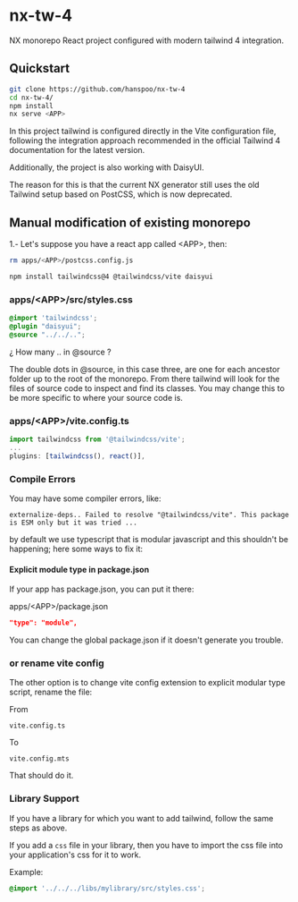 # nx-tw-4

NX monorepo React project configured with modern tailwind 4 integration.

## Quickstart

```bash
git clone https://github.com/hanspoo/nx-tw-4
cd nx-tw-4/
npm install
nx serve <APP>
```

In this project tailwind is configured directly in the Vite configuration file, following the integration approach recommended in the official Tailwind 4 documentation for the latest version.

Additionally, the project is also working with DaisyUI.

The reason for this is that the current NX generator still uses the old Tailwind setup based on PostCSS, which is now deprecated.

## Manual modification of existing monorepo

1.- Let's suppose you have a react app called <APP\>, then:

```bash
rm apps/<APP>/postcss.config.js
```

```bash
npm install tailwindcss@4 @tailwindcss/vite daisyui
```

### apps/<APP\>/src/styles.css

```css
@import 'tailwindcss';
@plugin "daisyui";
@source "../../..";
```

¿ How many .. in @source ?

The double dots in @source, in this case three, are one for each ancestor folder up to the root of the monorepo. From there
tailwind will look for the files of source code to inspect and find its classes. You may change this to be more specific to 
where your source code is.

### apps/<APP\>/vite.config.ts

```js
import tailwindcss from '@tailwindcss/vite';
...
plugins: [tailwindcss(), react()],
```

### Compile Errors

You may have some compiler errors, like:
```
externalize-deps.. Failed to resolve "@tailwindcss/vite". This package is ESM only but it was tried ...
```

by default we use typescript that is modular javascript and this shouldn't be happening; here some ways to fix it:

#### Explicit module type in package.json

If your app has package.json, you can put it there:

apps/<APP\>/package.json

```json
"type": "module",
```

You can change the global package.json if it doesn't generate you trouble.

### or rename vite config

The other option is to change vite config extension to explicit modular type script, rename the file:

From
```
vite.config.ts
```

To
```
vite.config.mts
```

That should do it.

### Library Support

If you have a library for which you want to add tailwind, follow the same steps as above.

If you add a `css` file in your library, then you have to import the css file into your application's css for it to work.

Example: 

```css
@import '../../../libs/mylibrary/src/styles.css';
```
